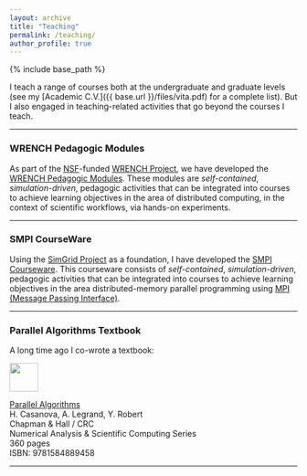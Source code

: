 ```yaml
---
layout: archive
title: "Teaching"
permalink: /teaching/
author_profile: true
---
```


{% include base_path %}

I teach a range of courses both at the undergraduate and graduate levels (see
my [Academic C.V.]({{ base.url }}/files/vita.pdf) for a complete list). But I also engaged in teaching-related activities that go beyond the courses I teach.


---
### WRENCH Pedagogic Modules

As part of the [NSF](http://nsf.gov)-funded [WRENCH
Project](https://wrench-project.org/), we have developed the [WRENCH
Pedagogic Modules](http://wrench-project.org/wrench-pedagogic-modules/).
These modules  are _self-contained_, _simulation-driven_, pedagogic
activities that can be integrated into courses to achieve learning
objectives in the area of distributed computing, in the context of
scientific workflows, via hands-on experiments.

---
### SMPI CourseWare

Using the [SimGrid Project](http://simgrid.org) as a foundation, I have
developed the [SMPI Courseware](https://simgrid.github.io/SMPI_CourseWare/).
This courseware consists of _self-contained_, _simulation-driven_,
pedagogic activities that can be integrated into courses to achieve
learning objectives in the area distributed-memory parallel programming
using [MPI (Message Passing Interface)](https://www.mpi-forum.org/).

---
### Parallel Algorithms Textbook

A long time ago I co-wrote a textbook:

<a href="http://www.crcpress.com/product/isbn/9781584889458"><img height="50" src="{{base.url}}/images/textbook.jpg"></a>

[Parallel Algorithms](http://www.crcpress.com/product/isbn/9781584889458)   
H. Casanova, A. Legrand, Y. Robert  
Chapman & Hall / CRC  
Numerical Analysis & Scientific Computing Series  
360 pages  
ISBN: 9781584889458


---


